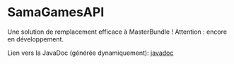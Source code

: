 SamaGamesAPI
============

Une solution de remplacement efficace à MasterBundle !
Attention : encore en développement.

Lien vers la JavaDoc (générée dynamiquement): [javadoc](http://javadoc.samagames.net/samagamesapi)
